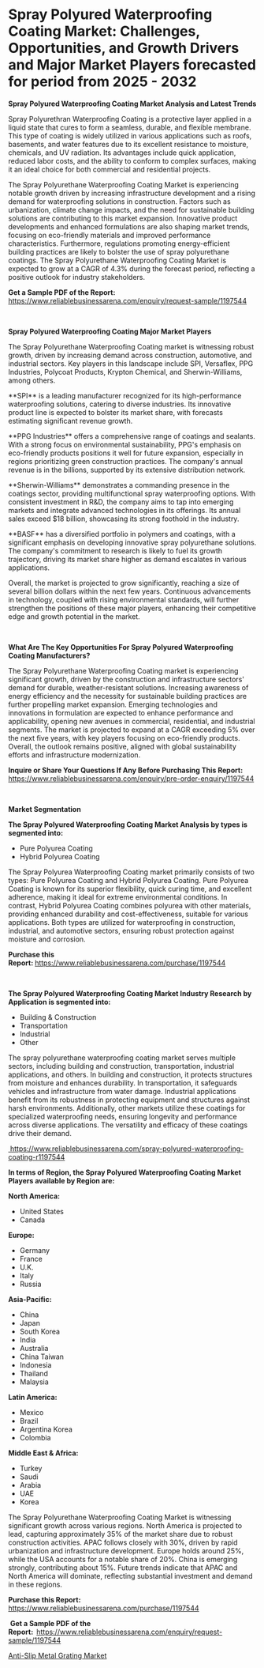 <p><h1>Spray Polyured Waterproofing Coating Market: Challenges, Opportunities, and Growth Drivers and Major Market Players forecasted for period from 2025 - 2032</h1></p><p><strong>Spray Polyured Waterproofing Coating Market Analysis and Latest Trends</strong></p>
<p><p>Spray Polyurethran Waterproofing Coating is a protective layer applied in a liquid state that cures to form a seamless, durable, and flexible membrane. This type of coating is widely utilized in various applications such as roofs, basements, and water features due to its excellent resistance to moisture, chemicals, and UV radiation. Its advantages include quick application, reduced labor costs, and the ability to conform to complex surfaces, making it an ideal choice for both commercial and residential projects.</p><p>The Spray Polyurethane Waterproofing Coating Market is experiencing notable growth driven by increasing infrastructure development and a rising demand for waterproofing solutions in construction. Factors such as urbanization, climate change impacts, and the need for sustainable building solutions are contributing to this market expansion. Innovative product developments and enhanced formulations are also shaping market trends, focusing on eco-friendly materials and improved performance characteristics. Furthermore, regulations promoting energy-efficient building practices are likely to bolster the use of spray polyurethane coatings. The Spray Polyurethane Waterproofing Coating Market is expected to grow at a CAGR of 4.3% during the forecast period, reflecting a positive outlook for industry stakeholders.</p></p>
<p><strong>Get a Sample PDF of the Report:&nbsp;</strong> <a href="https://www.reliablebusinessarena.com/enquiry/request-sample/1197544?utm_campaign=3268&utm_medium=2&utm_source=Github&utm_content=ia&utm_term=12042025&utm_id=spray-polyured-waterproofing-coating">https://www.reliablebusinessarena.com/enquiry/request-sample/1197544</a></p>
<p>&nbsp;</p>
<p><strong>Spray Polyured Waterproofing Coating Major Market Players</strong></p>
<p><p>The Spray Polyurethane Waterproofing Coating market is witnessing robust growth, driven by increasing demand across construction, automotive, and industrial sectors. Key players in this landscape include SPI, Versaflex, PPG Industries, Polycoat Products, Krypton Chemical, and Sherwin-Williams, among others.</p><p>**SPI** is a leading manufacturer recognized for its high-performance waterproofing solutions, catering to diverse industries. Its innovative product line is expected to bolster its market share, with forecasts estimating significant revenue growth.</p><p>**PPG Industries** offers a comprehensive range of coatings and sealants. With a strong focus on environmental sustainability, PPG's emphasis on eco-friendly products positions it well for future expansion, especially in regions prioritizing green construction practices. The company's annual revenue is in the billions, supported by its extensive distribution network.</p><p>**Sherwin-Williams** demonstrates a commanding presence in the coatings sector, providing multifunctional spray waterproofing options. With consistent investment in R&D, the company aims to tap into emerging markets and integrate advanced technologies in its offerings. Its annual sales exceed $18 billion, showcasing its strong foothold in the industry.</p><p>**BASF** has a diversified portfolio in polymers and coatings, with a significant emphasis on developing innovative spray polyurethane solutions. The company's commitment to research is likely to fuel its growth trajectory, driving its market share higher as demand escalates in various applications.</p><p>Overall, the market is projected to grow significantly, reaching a size of several billion dollars within the next few years. Continuous advancements in technology, coupled with rising environmental standards, will further strengthen the positions of these major players, enhancing their competitive edge and growth potential in the market.</p></p>
<p>&nbsp;</p>
<p><strong>What Are The Key Opportunities For Spray Polyured Waterproofing Coating Manufacturers?</strong></p>
<p><p>The Spray Polyurethane Waterproofing Coating market is experiencing significant growth, driven by the construction and infrastructure sectors' demand for durable, weather-resistant solutions. Increasing awareness of energy efficiency and the necessity for sustainable building practices are further propelling market expansion. Emerging technologies and innovations in formulation are expected to enhance performance and applicability, opening new avenues in commercial, residential, and industrial segments. The market is projected to expand at a CAGR exceeding 5% over the next five years, with key players focusing on eco-friendly products. Overall, the outlook remains positive, aligned with global sustainability efforts and infrastructure modernization.</p></p>
<p><strong>Inquire or Share Your Questions If Any Before Purchasing This Report:</strong> <a href="https://www.reliablebusinessarena.com/enquiry/pre-order-enquiry/1197544?utm_campaign=3268&utm_medium=2&utm_source=Github&utm_content=ia&utm_term=12042025&utm_id=spray-polyured-waterproofing-coating">https://www.reliablebusinessarena.com/enquiry/pre-order-enquiry/1197544</a></p>
<p>&nbsp;</p>
<p><strong>Market Segmentation</strong></p>
<p><strong>The Spray Polyured Waterproofing Coating Market Analysis by types is segmented into:</strong></p>
<p><ul><li>Pure Polyurea Coating</li><li>Hybrid Polyurea Coating</li></ul></p>
<p><p>The Spray Polyurea Waterproofing Coating market primarily consists of two types: Pure Polyurea Coating and Hybrid Polyurea Coating. Pure Polyurea Coating is known for its superior flexibility, quick curing time, and excellent adherence, making it ideal for extreme environmental conditions. In contrast, Hybrid Polyurea Coating combines polyurea with other materials, providing enhanced durability and cost-effectiveness, suitable for various applications. Both types are utilized for waterproofing in construction, industrial, and automotive sectors, ensuring robust protection against moisture and corrosion.</p></p>
<p><strong>Purchase this Report:&nbsp;</strong><a href="https://www.reliablebusinessarena.com/purchase/1197544?utm_campaign=3268&utm_medium=2&utm_source=Github&utm_content=ia&utm_term=12042025&utm_id=spray-polyured-waterproofing-coating">https://www.reliablebusinessarena.com/purchase/1197544</a></p>
<p>&nbsp;</p>
<p><strong>The Spray Polyured Waterproofing Coating Market Industry Research by Application is segmented into:</strong></p>
<p><ul><li>Building & Construction</li><li>Transportation</li><li>Industrial</li><li>Other</li></ul></p>
<p><p>The spray polyurethane waterproofing coating market serves multiple sectors, including building and construction, transportation, industrial applications, and others. In building and construction, it protects structures from moisture and enhances durability. In transportation, it safeguards vehicles and infrastructure from water damage. Industrial applications benefit from its robustness in protecting equipment and structures against harsh environments. Additionally, other markets utilize these coatings for specialized waterproofing needs, ensuring longevity and performance across diverse applications. The versatility and efficacy of these coatings drive their demand.</p></p>
<p><a href="https://www.reliablebusinessarena.com/spray-polyured-waterproofing-coating-r1197544?utm_campaign=3268&utm_medium=2&utm_source=Github&utm_content=ia&utm_term=12042025&utm_id=spray-polyured-waterproofing-coating">&nbsp;https://www.reliablebusinessarena.com/spray-polyured-waterproofing-coating-r1197544</a></p>
<p><strong>In terms of Region, the Spray Polyured Waterproofing Coating Market Players available by Region are:</strong></p>
<p>
    <p> <strong> North America: </strong>
        <ul>
            <li>United States</li>
            <li>Canada</li>
        </ul>
        </p> 
    <p> <strong> Europe: </strong>
        <ul>
            <li>Germany</li>
            <li>France</li>
            <li>U.K.</li>
            <li>Italy</li>
            <li>Russia</li>
        </ul>
        </p> 
    <p> <strong> Asia-Pacific: </strong>
        <ul>
            <li>China</li>
            <li>Japan</li>
            <li>South Korea</li>
            <li>India</li>
            <li>Australia</li>
            <li>China Taiwan</li>
            <li>Indonesia</li>
            <li>Thailand</li>
            <li>Malaysia</li>
        </ul>
        </p> 
    <p> <strong> Latin America: </strong>
        <ul>
            <li>Mexico</li>
            <li>Brazil</li>
            <li>Argentina Korea</li>
            <li>Colombia</li>
        </ul>
        </p> 
    <p> <strong> Middle East & Africa: </strong>
        <ul>
            <li>Turkey</li>
            <li>Saudi</li>
            <li>Arabia</li>
            <li>UAE</li>
            <li>Korea</li>
        </ul>
    </p>
    </p>
<p><p>The Spray Polyurethane Waterproofing Coating Market is witnessing significant growth across various regions. North America is projected to lead, capturing approximately 35% of the market share due to robust construction activities. APAC follows closely with 30%, driven by rapid urbanization and infrastructure development. Europe holds around 25%, while the USA accounts for a notable share of 20%. China is emerging strongly, contributing about 15%. Future trends indicate that APAC and North America will dominate, reflecting substantial investment and demand in these regions.</p></p>
<p><strong>Purchase this Report: </strong><a href="https://www.reliablebusinessarena.com/purchase/1197544?utm_campaign=3268&utm_medium=2&utm_source=Github&utm_content=ia&utm_term=12042025&utm_id=spray-polyured-waterproofing-coating">https://www.reliablebusinessarena.com/purchase/1197544</a></p>
<p>&nbsp;<strong>Get a Sample PDF of the Report:&nbsp;&nbsp;</strong><a href="https://www.reliablebusinessarena.com/enquiry/request-sample/1197544?utm_campaign=3268&utm_medium=2&utm_source=Github&utm_content=ia&utm_term=12042025&utm_id=spray-polyured-waterproofing-coating">https://www.reliablebusinessarena.com/enquiry/request-sample/1197544</a></p>
<p><strong></strong></p>
<p><p><a href="https://github.com/kryshaprilbb/Market-Research-Report-List-1/blob/main/anti-slip-metal-grating-market.md?utm_campaign=3268&utm_medium=2&utm_source=Github&utm_content=ia&utm_term=12042025&utm_id=spray-polyured-waterproofing-coating">Anti-Slip Metal Grating Market</a></p></p>